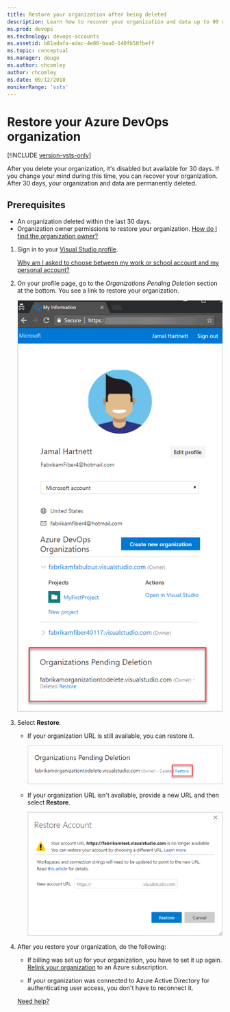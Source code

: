 ```yaml
---
title: Restore your organization after being deleted
description: Learn how to recover your organization and data up to 90 days after being deleted, performed with organization owner permissions
ms.prod: devops
ms.technology: devops-accounts
ms.assetid: b81adafa-adac-4e80-baa6-140fb58fbeff
ms.topic: conceptual
ms.manager: douge
ms.author: chcomley
author: chcomley
ms.date: 09/12/2018
monikerRange: 'vsts'
---
```


# Restore your Azure DevOps organization

[!INCLUDE [version-vsts-only](../../_shared/version-vsts-only.md)]

After you delete your organization, it's disabled but available for 30 days. If you change your mind during this time, you can recover your organization. After 30 days, your organization and data are permanently deleted.

## Prerequisites

* An organization deleted within the last 30 days.
* Organization owner permissions to restore your organization. [How do I find the organization owner?](faq-delete-restore-vsts-organization.md#find-owner)

1. Sign in to your [Visual Studio profile](https://app.vsaex.visualstudio.com/profile/view).

   [Why am I asked to choose between my work or school account and my personal account?](faq-delete-restore-vsts-organization.md#ChooseOrgAcctMSAcct)

2. On your profile page, go to the *Organizations Pending Deletion* section at the bottom. You see a link to restore your organization.

   ![Restore your deleted organization](_img/_shared/visual-studio-profile-page.png)

3. Select **Restore**.

   * If your organization URL is still available, you can restore it.

      ![Confirm restoration of your organization](_img/_shared/organizations-pending-deletion.png)

   * If your organization URL isn't available, provide a new URL and then select **Restore**.

      ![Rename your deleted organization](_img/delete-organization/rename-deleted-organization.png)

4. After you restore your organization, do the following:

   * If billing was set up for your organization, you have to set it up again. [Relink your organization](../billing/set-up-billing-for-your-organization-vs.md) to an Azure subscription.

   * If your organization was connected to Azure Active Directory for authenticating user access, you don't have to reconnect it.

   [Need help?](faq-delete-restore-vsts-organization.md#get-support)


